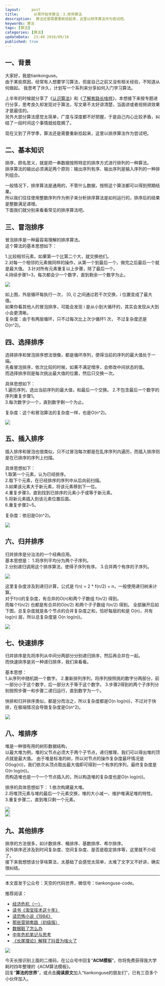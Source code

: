 ```yaml
---   
layout:     post  
title:       从零开始学算法：3.排序算法  
description:  算法还是需要重新拾起来，这里以排序算法作为尝试吧。      
keywords: 算法 
tags: [算法]  
categories: [算法]  
updateData:  23:40 2018/09/16   
published: true   
---  
```



## 一、背景

大家好，我是tiankonguse。  
由于某些原因，经常有人想要学习算法，但是自己之前又没有相关经验，不知道从何做起。
我思考了许久，计划写一个系列来分享如何入门学习算法。  


上半年的时候就分享了《[认识算法](https://mp.weixin.qq.com/s/2CyGYZ5SFs-cLBHkxAhdyg)》和《[了解套路长啥样](https://mp.weixin.qq.com/s/2CyGYZ5SFs-cLBHkxAhdyg)》，本想接下来按专题进行分享，思考良久却发现对于算法，写文章不太好讲清楚，当面讲或者视频讲效果才是最佳的。  
另外大部分算法感觉太简单，广度与深度都不好把握，于是自己内心比较矛盾，纠结了一段时间这个事情就给耽搁了。  


现在又到了开学季，算法还是需要重新拾起来，这里以排序算法作为尝试吧。  


## 二、基本知识


排序，顾名思义，就是把一串数据按照特定的排序方式进行排列的一种算法。  
排序算法的输出必须满足两个原则：输出序列有序、输出序列是输入序列的一种排列组合。    


一般情况下，排序算法是通用的，不管什么数据，按照这个算法都可以得到预期结果。  
所以我们往往使用整数序列作为例子来分析排序算法是如何运行的，排序后的结果是整数满足递增。  
下面我们就分别来看看常见的排序算法吧。  


## 三、冒泡排序


冒泡排序是一种最容易理解的排序算法。  
这个算法的基本思想如下：  

1.比较相邻元素，如果第一个比第二个大，就交换他们。  
2.对每一个相邻的元素做同样的操作，从第一个到最后一个。做完之后最后一个就是最大值。
3.针对所有元素重复以上步骤，除了最后一个。  
4.持续步骤1~3，每次都会少一个数字，直到剩余一个数字为止。  


![](https://res2018.tiankonguse.com/images/2018/09/2018-09-16-bubblesort.png)


如上图，外层循环每执行一次， [0, i] 之间通过若干次交换，i 位置变成了最大值。  
如果你看其他人的冒泡排序，可能会发现 i 是从小到大循环的，其实会发现从大到小会更清晰。  
复杂度：由于有两层循环，只不过每次比上次少循环1 次， 不过复杂度还是 O(n^2)。  


## 四、选择排序

选择排序和冒泡排序想法很像，都是循环序列，使得当前的序列的最大值处于一端。  
先看冒泡排序，依次比较的时候，如果不满足增序，会修改中间状态的值。  
而选择排序则是每次挑出最大值的位置，然后只交换一次。  

具体思想如下：  
1.遍历序列，选出当前序列的最大值，和最后一个交换。
2.不包含最后一个数字的序列重复步骤1。  
3.每次数字少一个，直到数字剩一个为止。  

复杂度：这个和冒泡算法的复杂度一样，也是O(n^2)。 



![](https://res2018.tiankonguse.com/images/2018/09/selection-sort.png)
 

## 五、插入排序

插入排序和冒泡也很类似，只不过冒泡每次都是在乱序序列内遍历，而插入排序则是在已排序的序列上扫描。  


具体思想如下：  
1.取第一个元素，认为已经排序。  
2.取下个元素，在已经排序的序列中从后向前扫描。  
3.如果该元素大于新元素，将该元素移到下一位。  
4.重复步骤3，直到找到已排序的元素小于或等于新元素。  
5.将新元素插入到该元素位置后面。  
6.重复步骤2~5。   

复杂度：依旧是O(n^2)。  

![](https://res2018.tiankonguse.com/images/2018/09/insertion-sort.png)


## 六、归并排序

归并排序是分治法的一个经典应用。  
基本思想是：
1.将序列平均分为两个子序列。  
2.分别递归调用这个排序算法，使得子序列有序。
3.合并两个有序的子序列。  


![](https://res2018.tiankonguse.com/images/2018/09/merge-sort.png)



这里复杂度涉及到递归计算，公式是 f(n) = 2 * f(n/2) + n，一般使用递归树来计算。  
对于f(n)的复杂度，有合并的O(n)和两个子数组 f(n/2) 得到。  
而每个f(n/2) 也都是有合并的O(n/2) 和两个子子数组 f(n/2) 得到。 
全部展开后如下图，总复杂度就是各个节点的合并复杂度之和，恰好每层的和是 O(n)，共有 log(n) 层，所以总复杂度是 O(n log(n))。  


![](https://res2018.tiankonguse.com/images/2018/09/merge-sort-alg.png)


## 七、快速排序

归并排序是先将序列从中间分两部分分别递归排序，然后再合并在一起。  
而快速排序是另一种递归排序，我们来看看。  


基本思想：  
1.从序列中随机跳一个数字。
2.重新排列序列，将序列按照挑的数字分两部分，前一部分小于这个数字，后一部分大于等于这个数字。
3.步骤2得到的两个子序列分别按照步骤一和步骤二递归运行，直到数字为一个。  

快排和归并排序类似，都是分而治之，所以复杂度都是O(n log(n))，不过对于快排，在极端情况会导致复杂度是O(n^2)。  


![](https://res2018.tiankonguse.com/images/2018/09/quick-sort.png)  


## 八、堆排序  

堆是一种很有用的树形数据结构，  
以最大堆为例，堆的父节点必须大于两个子节点，递归推理，我们可以得出堆的顶点就是最大值。
由于堆是标准的树，所以对节点的操作复杂度最坏情况是O(log(n))，我们依次从顶点取出最大值即可得到一个有序的序列，最终复杂度是O(n log(n))。  
而构造堆也是一个一个节点插入的，所以构造堆的复杂度也是O(n log(n))。  

排序的具体思想如下：
1.依次构建最大堆。  
2.将堆顶元素与堆的最后一个元素交换，堆的大小减一、维护堆满足堆的特性。
3.重复步骤二，直到堆只剩一个元素。  




![](https://res2018.tiankonguse.com/images/2018/09/down-heapify.png)    
![](https://res2018.tiankonguse.com/images/2018/09/heap-sort.png)    



## 九、其他排序

排序的方法很多，如计数排序、桶排序、基数排序、希尔排序。  
另外排序还涉及到时间复杂度、空间复杂度、是否是稳定排序等，这里就不介绍了。  
接下来我想想该分享啥算法，太基础了会感觉太简单，太难了文字又不好讲，确实很纠结。  



---


本文首发于公众号：天空的代码世界，微信号：tiankonguse-code。  


推荐阅读：  


* [经济危机（一）](https://mp.weixin.qq.com/s/hxO7oR8cLljSClYS-yE6pw)   
* [读书《淘宝技术这十年》](https://mp.weixin.qq.com/s/IeOQGh22U_1TPrf6sYYTkQ)  
* [读恐怖小说《1984》](https://mp.weixin.qq.com/s/q7HL5o_R5cqJc0b9Ll7EMw)    
* [那些营销套路（初级版）](https://mp.weixin.qq.com/s/xdvqZo9ll6kaL66Cdx)   
* [数据脏了怎么办](https://mp.weixin.qq.com/s/Blw4yxmIsE51dzzbNcfFbg)    
* [中年危机笔记与思考](https://mp.weixin.qq.com/s/dFzDtZS0JN6hhpc1DF-e_g)     
* [《长尾理论》解释了抖音为啥火了](https://mp.weixin.qq.com/s/sFWtMYj_WOKdgjolo7T56A)  



![](https://res2018.tiankonguse.com/images/tiankonguse-support.png)   


今天长按识别上面的二维码，在公众号中回复“**ACM模板**”，你将免费获得我大学耗时四年整理的《ACM算法模板》。  
回复“**算法的世界**”，或点击**阅读原文**加入“tiankonguse的朋友们”，已有三百多个小伙伴加入。  


